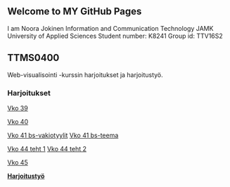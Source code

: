## Welcome to MY GitHub Pages

I am Noora Jokinen
Information and Communication Technology
JAMK University of Applied Sciences
Student number: K8241
Group id: TTV16S2

## TTMS0400

Web-visualisointi -kurssin harjoitukset ja harjoitustyö.

### Harjoitukset

[Vko 39](https://noorajokinen.github.io/harkka39/)

[Vko 40]()

[Vko 41 bs-vakiotyylit](https://noorajokinen.github.io/harkka41/bs-vakiotyylit/) 
[Vko 41 bs-teema](https://noorajokinen.github.io/harkka41/bs-teema/bootstrap/)

[Vko 44 teht 1](https://codepen.io/anon/pen/mpbyZa)
[Vko 44 teht 2](https://codepen.io/anon/pen/MrgrgR)

[Vko 45]()

[**Harjoitustyö**](https://noorajokinen.github.io/harjoitustyo/)
